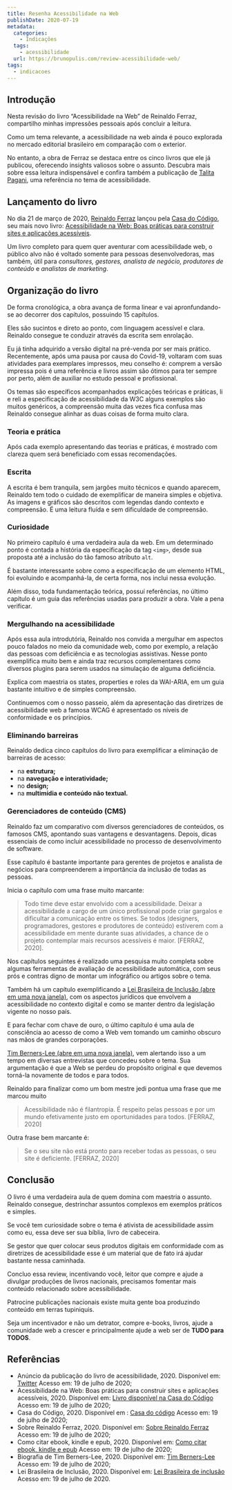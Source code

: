 ```yaml
---
title: Resenha Acessibilidade na Web
publishDate: 2020-07-19
metadata:
  categories:
    - Indicações
  tags:
    - acessibilidade
  url: https://brunopulis.com/review-acessibilidade-web/
tags:
  - indicacoes
---
```

## Introdução

Nesta revisão do livro “Acessibilidade na Web” de Reinaldo Ferraz, compartilho minhas impressões pessoais após concluir a leitura.

Como um tema relevante, a acessibilidade na web ainda é pouco explorada no mercado editorial brasileiro em comparação com o exterior.

No entanto, a obra de Ferraz se destaca entre os cinco livros que ele já publicou, oferecendo insights valiosos sobre o assunto. Descubra mais sobre essa leitura indispensável e confira também a publicação de [Talita Pagani](http://talitapagani.com/pt-br), uma referência no tema de acessibilidade.

## Lançamento do livro

No dia 21 de março de 2020, [Reinaldo Ferraz](http://reinaldoferraz.com.br/sobre) lançou pela [Casa do Código](https://www.casadocodigo.com.br), seu mais novo livro: [Acessibilidade na Web: Boas práticas para construir sites e aplicações acessíveis](https://www.casadocodigo.com.br/products/livro-acessibilidade).

Um livro completo para quem quer aventurar com acessibilidade web, o público alvo não é voltado somente para pessoas desenvolvedoras, mas também, útil para _consultores, gestores, analista de negócio, produtores de conteúdo_ e _analistas de marketing_.

## Organização do livro

De forma cronológica, a obra avança de forma linear e vai apronfundando-se ao decorrer dos capítulos, possuindo 15 capítulos.

Eles são sucintos e direto ao ponto, com linguagem acessível e clara. Reinaldo consegue te conduzir através da escrita sem enrolação.

Eu já tinha adquirido a versão digital na pré-venda por ser mais prático. Recentemente, após uma pausa por causa do Covid-19, voltaram com suas atividades para exemplares impressos, meu conselho é: comprem a versão impressa pois é uma referência e livros assim são ótimos para ter sempre por perto, além de auxiliar no estudo pessoal e profissional.

Os temas são específicos acompanhados explicações teóricas e práticas, li e reli a especificação de acessibilidade da W3C alguns exemplos são muitos genéricos, a compreensão muita das vezes fica confusa mas Reinaldo consegue alinhar as duas coisas de forma muito clara.

### Teoria e prática

Após cada exemplo apresentando das teorias e práticas, é mostrado com clareza quem será beneficiado com essas recomendações.

### Escrita

A escrita é bem tranquila, sem jargões muito técnicos e quando aparecem, Reinaldo tem todo o cuidado de exemplificar de maneira simples e objetiva. As imagens e gráficos são descritos com legendas dando contexto e compreensão. É uma leitura fluída e sem dificuldade de compreensão.

### Curiosidade

No primeiro capítulo é uma verdadeira aula da web. Em um determinado ponto é contada a história da especificação da tag `<img>`, desde sua proposta até a inclusão do tão famoso atributo `alt`.

É bastante interessante sobre como a especificação de um elemento HTML, foi evoluindo e acompanhá-la, de certa forma, nos inclui nessa evolução.

Além disso, toda fundamentação teórica, possuí referências, no último capítulo é um guia das referências usadas para produzir a obra. Vale a pena verificar.

### Mergulhando na acessibilidade

Após essa aula introdutória, Reinaldo nos convida a mergulhar em aspectos pouco falados no meio da comunidade web, como por exemplo, a relação das pessoas com deficiência e as tecnologias assistivas. Nesse ponto exemplifica muito bem e ainda traz recursos complementares como diversos plugins para serem usados na simulaçáo de alguma deficiência.

Explica com maestria os states, properties e roles da WAI-ARIA, em um guia bastante intuitivo e de simples compreensão.

Continuemos com o nosso passeio, além da apresentação das diretrizes de acessibilidade web a famosa WCAG é apresentado os níveis de conformidade e os princípios.

### Eliminando barreiras

Reinaldo dedica cinco capítulos do livro para exemplificar a eliminação de barreiras de acesso:

- na **estrutura;**
- na **navegação e interatividade;**
- no **design;**
- na **multimídia e conteúdo não textual.**

### Gerenciadores de conteúdo (CMS)

Reinaldo faz um comparativo com diversos gerenciadores de conteúdos, os famosos CMS, apontando suas vantagens e desvantagens. Depois, dicas essenciais de como incluir acessibilidade no processo de desenvolvimento de software.

Esse capítulo é bastante importante para gerentes de projetos e analista de negócios para compreenderem a importância da inclusão de todas as pessoas.

Inicia o capítulo com uma frase muito marcante:

> Todo time deve estar envolvido com a acessibilidade. Deixar a acessibilidade a cargo de um único profissional pode criar gargalos e dificultar a comunicação entre os times. Se todos (designers, programadores, gestores e produtores de conteúdo) estiverem com a acessibilidade em mente durante suas atividades, a chance de o projeto contemplar mais recursos acessíveis é maior. \[FERRAZ, 2020\].

Nos capítulos seguintes é realizado uma pesquisa muito completa sobre algumas ferramentas de avaliação de acessibilidade automática, com seus prós e contras digno de montar um infográfico ou artigos sobre o tema.

Também há um capítulo exemplificando a [Lei Brasileira de Inclusão (abre em uma nova janela)](http://www.planalto.gov.br/ccivil_03/_ato2015-2018/2015/lei/l13146.htm), com os aspectos jurídicos que envolvem a acessibilidade no contexto digital e como se manter dentro da legislação vigente no nosso país.

E para fechar com chave de ouro, o último capítulo é uma aula de consciência ao acesso de como a Web vem tomando um caminho obscuro nas mãos de grandes corporações.

[Tim Berners-Lee (abre em uma nova janela)](https://pt.wikipedia.org/wiki/Tim_Berners-Lee), vem alertando isso a um tempo em diversas entrevistas que concedeu sobre o tema. Sua argumentação é que a Web se perdeu do propósito original e que devemos torná-la novamente de todos e para todos.

Reinaldo para finalizar como um bom mestre jedi pontua uma frase que me marcou muito

> Acessibilidade não é filantropia. É respeito pelas pessoas e por um mundo efetivamente justo em oportunidades para todos. \[FERRAZ, 2020\]

Outra frase bem marcante é:

> Se o seu site não está pronto para receber todas as pessoas, o seu site é deficiente. \[FERRAZ, 2020\]

## Conclusão

O livro é uma verdadeira aula de quem domina com maestria o assunto. Reinaldo consegue, destrinchar assuntos complexos em exemplos práticos e simples.

Se você tem curiosidade sobre o tema é ativista de acessibilidade assim como eu, essa deve ser sua bíblia, livro de cabeceira.

Se gestor que quer colocar seus produtos digitais em conformidade com as diretrizes de acessibilidade esse é um material que de fato irá ajudar bastante nessa caminhada.

Concluo essa review, incentivando você, leitor que compre e ajude a divulgar produções de livros nacionais, precisamos fomentar mais conteúdo relacionado sobre acessibilidade.

Patrocine publicações nacionais existe muita gente boa produzindo conteúdo em terras tupiniquis.

Seja um incentivador e não um detrator, compre e-books, livros, ajude a comunidade web a crescer e principalmente ajude a web ser de **TUDO para TODOS**.

## Referências

- Anúncio da publicação do livro de acessibilidade, 2020. Disponível em: [Twitter](https://twitter.com/reinaldoferraz/status/1263498521300348928) Acesso em: 19 de julho de 2020;
- Acessibilidade na Web: Boas práticas para construir sites e aplicações acessíveis, 2020. Disponível em: [Livro disponível na Casa do Código](https://www.casadocodigo.com.br/products/livro-acessibilidade) Acesso em: 19 de julho de 2020;
- Casa do Código, 2020. Disponível em : [Casa do código](https://www.casadocodigo.com.br/) Acesso em: 19 de julho de 2020;
- Sobre Reinaldo Ferraz, 2020. Disponível em: [Sobre Reinaldo Ferraz](http://reinaldoferraz.com.br/sobre/) Acesso em: 19 de julho de 2020;
- Como citar ebook, kindle e epub, 2020. Disponível em: [Como citar ebook, kindle e epub](https://guiadamonografia.com.br/como-citar-ebook-kindle-epub/#Como_citar_livros_no_formato_epub) Acesso em: 19 de julho de 2020;
- Biografia de Tim Berners-Lee, 2020. Disponível em: [Tim Berners-Lee](https://pt.wikipedia.org/wiki/Tim_Berners-Lee) Acesso em: 19 de julho de 2020;
- Lei Brasileira de Inclusão, 2020. Disponível em: [Lei Brasileira de inclusão](http://www.planalto.gov.br/ccivil_03/_ato2015-2018/2015/lei/l13146.htm) Acesso em: 19 de julho de 2020.
